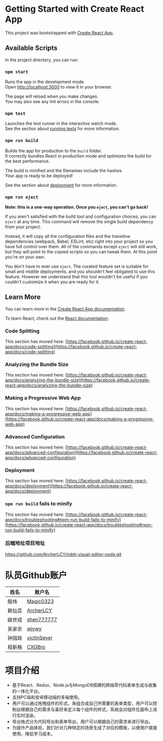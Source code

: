 # Getting Started with Create React App

This project was bootstrapped with [Create React App](https://github.com/facebook/create-react-app).

## Available Scripts

In the project directory, you can run:

### `npm start`

Runs the app in the development mode.\
Open [http://localhost:3000](http://localhost:3000) to view it in your browser.

The page will reload when you make changes.\
You may also see any lint errors in the console.

### `npm test`

Launches the test runner in the interactive watch mode.\
See the section about [running tests](https://facebook.github.io/create-react-app/docs/running-tests) for more information.

### `npm run build`

Builds the app for production to the `build` folder.\
It correctly bundles React in production mode and optimizes the build for the best performance.

The build is minified and the filenames include the hashes.\
Your app is ready to be deployed!

See the section about [deployment](https://facebook.github.io/create-react-app/docs/deployment) for more information.

### `npm run eject`

**Note: this is a one-way operation. Once you `eject`, you can't go back!**

If you aren't satisfied with the build tool and configuration choices, you can `eject` at any time. This command will remove the single build dependency from your project.

Instead, it will copy all the configuration files and the transitive dependencies (webpack, Babel, ESLint, etc) right into your project so you have full control over them. All of the commands except `eject` will still work, but they will point to the copied scripts so you can tweak them. At this point you're on your own.

You don't have to ever use `eject`. The curated feature set is suitable for small and middle deployments, and you shouldn't feel obligated to use this feature. However we understand that this tool wouldn't be useful if you couldn't customize it when you are ready for it.

## Learn More

You can learn more in the [Create React App documentation](https://facebook.github.io/create-react-app/docs/getting-started).

To learn React, check out the [React documentation](https://reactjs.org/).

### Code Splitting

This section has moved here: [https://facebook.github.io/create-react-app/docs/code-splitting](https://facebook.github.io/create-react-app/docs/code-splitting)

### Analyzing the Bundle Size

This section has moved here: [https://facebook.github.io/create-react-app/docs/analyzing-the-bundle-size](https://facebook.github.io/create-react-app/docs/analyzing-the-bundle-size)

### Making a Progressive Web App

This section has moved here: [https://facebook.github.io/create-react-app/docs/making-a-progressive-web-app](https://facebook.github.io/create-react-app/docs/making-a-progressive-web-app)

### Advanced Configuration

This section has moved here: [https://facebook.github.io/create-react-app/docs/advanced-configuration](https://facebook.github.io/create-react-app/docs/advanced-configuration)

### Deployment

This section has moved here: [https://facebook.github.io/create-react-app/docs/deployment](https://facebook.github.io/create-react-app/docs/deployment)

### `npm run build` fails to minify

This section has moved here: [https://facebook.github.io/create-react-app/docs/troubleshooting#npm-run-build-fails-to-minify](https://facebook.github.io/create-react-app/docs/troubleshooting#npm-run-build-fails-to-minify)

### 后端地址项目地址
https://github.com/ArcherLCY/mbtt-visual-editor-node.git

# 队员Github账户

| 姓名   | 账户名                                        |
| ------ | --------------------------------------------- |
| 殷炜   | [Magic0323](https://github.com/Magic0323)     |
| 赖灿芸 | [ArcherLCY](https://github.com/ArcherLCY)     |
| 姚世成 | [shen777777](https://github.com/shen777777)   |
| 吴家余 | [wjywy](https://github.com/wjywy)             |
| 钟国政 | [victinSever](https://github.com/victinSever) |
| 程新格 | [CXGBro](https://github.com/CXGBro)           |

# 项目介绍

- 基于React、Redux、Node.js与MongoDB搭建的跨端零代码表单生成与收集的一体化平台。
- 支持PC端和安卓移动端的多端使用。
- 用户可以通过拖拽组件的形式，来组合成自己所需要的表单类型，用户可以控制台根据自己的需求与喜好来定义每个组件的样式，系统会对组件在画布上进行实时渲染，
- 导出格式分为代码导出和表单导出，用户可以根据自己的需求来进行导出。
- 为提升产品体验，我们针对几种特定的场景生成了对应的模板，以便用户直接使用，降低学习成本。
